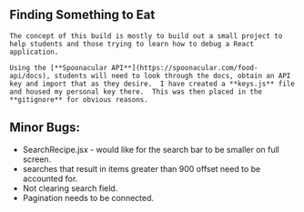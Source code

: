 ## Finding Something to Eat

    The concept of this build is mostly to build out a small project to help students and those trying to learn how to debug a React application.

    Using the [**Spoonacular API**](https://spoonacular.com/food-api/docs), students will need to look through the docs, obtain an API key and import that as they desire.  I have created a **keys.js** file and housed my personal key there.  This was then placed in the **gitignore** for obvious reasons.


## Minor Bugs:
- SearchRecipe.jsx - would like for the search bar to be smaller on full screen.
- searches that result in items greater than 900 offset need to be accounted for.
- Not clearing search field.
- Pagination needs to be connected.  
